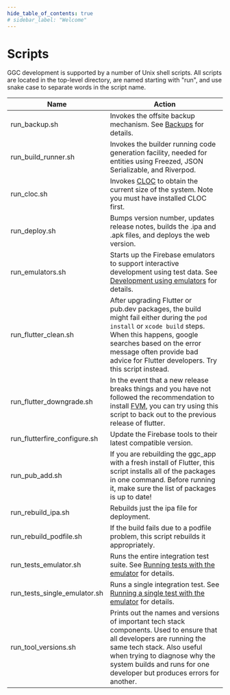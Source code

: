 ```yaml
---
hide_table_of_contents: true
# sidebar_label: "Welcome"
---
```


# Scripts

GGC development is supported by a number of Unix shell scripts. All scripts are located in the top-level directory, are named starting with "run", and use snake case to separate words in the script name.  

| Name                         | Action                                                                                                                                                                                                                                                          |
|------------------------------|-----------------------------------------------------------------------------------------------------------------------------------------------------------------------------------------------------------------------------------------------------------------|
| run_backup.sh                | Invokes the offsite backup mechanism. See [Backups](backups.md) for details.                                                                                                                                                                                    |
| run_build_runner.sh          | Invokes the builder running code generation facility, needed for entities using Freezed, JSON Serializable, and Riverpod.                                                                                                                                       |
| run_cloc.sh                  | Invokes [CLOC](https://github.com/AlDanial/cloc) to obtain the current size of the system.   Note you must have installed CLOC first.                                                                                                                           |                                                                                                                                                                       |
| run_deploy.sh                | Bumps version number, updates release notes, builds the .ipa and .apk files, and deploys the web version.                                                                                                                                                       |
| run_emulators.sh             | Starts up the Firebase emulators to support interactive development using test data.  See [Development using emulators](quality-assurance/testing.md#development-using-emulators) for details.                                                                  |
| run_flutter_clean.sh         | After upgrading Flutter or pub.dev packages, the build might fail either during the `pod install` or `xcode build` steps. When this happens, google searches based on the error message often provide bad advice for Flutter developers. Try this script instead. |
| run_flutter_downgrade.sh     | In the event that a new release breaks things and you have not followed the recommendation to install [FVM](installation.md#fvm), you can try using this script to back out to the previous release of flutter.                                                 |
| run_flutterfire_configure.sh | Update the Firebase tools to their latest compatible version.                                                                                                                                                                                                   |
| run_pub_add.sh               | If you are rebuilding the ggc_app with a fresh install of Flutter, this script installs all of the packages in one command. Before running it, make sure the list of packages is up to date!                                                                    |
| run_rebuild_ipa.sh           | Rebuilds just the ipa file for deployment.                                                                                                                                                                                                                      |
| run_rebuild_podfile.sh       | If the build fails due to a podfile problem, this script rebuilds it appropriately.                                                                                                                                                                             |
| run_tests_emulator.sh        | Runs the entire integration test suite.   See [Running tests with the emulator](quality-assurance/testing.md#run_tests_emulatorsh) for details.                                                                                                                 |
| run_tests_single_emulator.sh | Runs a single integration test.   See [Running a single test with the emulator](quality-assurance/testing.md#run_tests_single_emulatorsh) for details.                                                                                                          |
| run_tool_versions.sh         | Prints out the names and versions of important tech stack components. Used to ensure that all developers are running the same tech stack. Also useful when trying to diagnose why the system builds and runs for one developer but produces errors for another. |                                                 |
